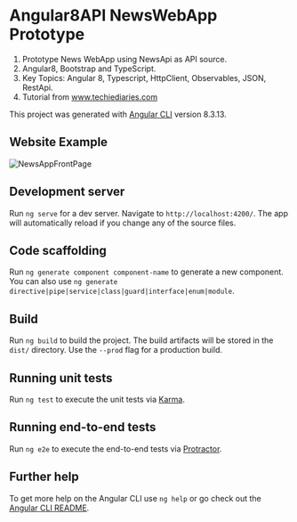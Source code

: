 # Angular8API NewsWebApp **Prototype**
1. Prototype News WebApp using NewsApi as API source.
2. Angular8, Bootstrap and TypeScript.
3. Key Topics: Angular 8, Typescript, HttpClient, Observables, JSON, RestApi.
4. Tutorial from www.techiediaries.com 

This project was generated with [Angular CLI](https://github.com/angular/angular-cli) version 8.3.13.

## Website Example
![NewsAppFrontPage](https://user-images.githubusercontent.com/26001786/67802448-0ef35a80-fa83-11e9-8a40-bbeab66b89e4.PNG)

## Development server

Run `ng serve` for a dev server. Navigate to `http://localhost:4200/`. The app will automatically reload if you change any of the source files.

## Code scaffolding

Run `ng generate component component-name` to generate a new component. You can also use `ng generate directive|pipe|service|class|guard|interface|enum|module`.

## Build

Run `ng build` to build the project. The build artifacts will be stored in the `dist/` directory. Use the `--prod` flag for a production build.

## Running unit tests

Run `ng test` to execute the unit tests via [Karma](https://karma-runner.github.io).

## Running end-to-end tests

Run `ng e2e` to execute the end-to-end tests via [Protractor](http://www.protractortest.org/).

## Further help

To get more help on the Angular CLI use `ng help` or go check out the [Angular CLI README](https://github.com/angular/angular-cli/blob/master/README.md).
